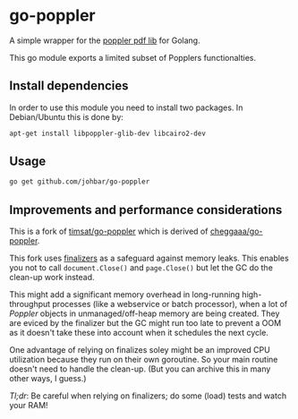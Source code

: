 # go-poppler

A simple wrapper for the [poppler pdf lib](https://poppler.freedesktop.org/) for Golang.

This go module exports a limited subset of Popplers functionalties.

## Install dependencies

In order to use this module you need to install two packages. In Debian/Ubuntu this is done by:

```sh
apt-get install libpoppler-glib-dev libcairo2-dev
```

## Usage

```sh
go get github.com/johbar/go-poppler
```

## Improvements and performance considerations

This is a fork of [timsat/go-poppler](/timsat/go-poppler) which is derived of [cheggaaa/go-poppler](cheggaaa/go-poppler).

This fork uses [finalizers](https://pkg.go.dev/runtime#SetFinalizer) as a safeguard against memory leaks.
This enables you not to call `document.Close()` and `page.Close()` but let the GC do the clean-up work instead.

This might add a significant memory overhead in long-running high-throughput processes (like a webservice or batch processor), when a lot of *Poppler* objects in unmanaged/off-heap memory are being created. They are eviced by the finalizer but the GC might run too late to prevent a OOM as it doesn't take these into account when it schedules the next cycle.

One advantage of relying on finalizes soley might be an improved CPU utilization because they run on their own goroutine. So your main routine doesn't need to handle the clean-up. (But you can archive this in many other ways, I guess.)

*Tl;dr*: Be careful when relying on finalizers; do some (load) tests and watch your RAM!
